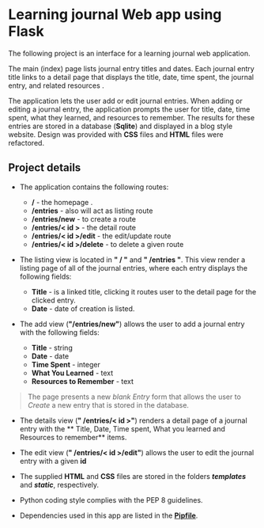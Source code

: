 # Learning journal Web app using Flask
The following project is an interface for a learning journal web application. 

The main (index) page lists journal entry titles and dates. Each journal entry title links to a detail page that displays the title, date, time spent, the journal entry, and related resources .

The application lets the user add or edit journal entries. When adding or editing a journal entry, the application prompts the user for title, date, time spent, what they learned, and resources to remember. The results for these entries are stored in a database (**Sqlite**) and displayed in a blog style website. Design was provided with **CSS** files and **HTML** files were refactored.

## Project details
* The application contains the following routes:

	* **/** - the homepage .
	* **/entries** - also will act as listing route
	* **/entries/new** - to create a route
	* **/entries/< id >** - the detail route
	* **/entries/< id >/edit** - the edit/update route
	* **/entries/< id >/delete** - to delete a given route


* The listing view is located in **" / "** and **" /entries "**.  This view render a listing page of all of the journal entries, where each entry displays the following fields:

	* **Title** - is a linked title, clicking it routes user to the detail page for the clicked entry.
	* **Date** - date of creation is listed.

* The add view (**"/entries/new"**) allows the user to add a journal entry with the following fields:

	* **Title** - string
	* **Date** - date
	* **Time Spent** - integer
	* **What You Learned** - text
	* **Resources to Remember** - text

>The page presents a new _blank Entry_ form that allows the user to _Create_ a new entry that is stored in the database.


*  The details view (**" /entries/< id >"**) renders a detail page of a journal entry with the ** Title, Date,  Time spent, What you learned and Resources to remember** items.

* The edit view (**" /entries/< id >/edit"**) allows the user to edit the journal entry with a given **id**

* The supplied **HTML** and **CSS** files are stored in the folders _**templates**_ and _**static**_, respectively. 

* Python coding style complies with the PEP 8 guidelines.

* Dependencies used in this app are listed in the [**Pipfile**](https://github.com/AaronMillOro/Personal_Learning_Journal/blob/master/Pipfile).